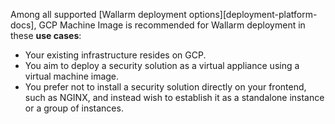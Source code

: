 Among all supported [Wallarm deployment options][deployment-platform-docs], GCP Machine Image is recommended for Wallarm deployment in these **use cases**:

* Your existing infrastructure resides on GCP.
* You aim to deploy a security solution as a virtual appliance using a virtual machine image.
* You prefer not to install a security solution directly on your frontend, such as NGINX, and instead wish to establish it as a standalone instance or a group of instances.